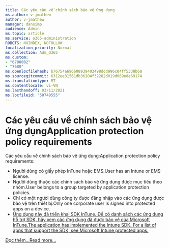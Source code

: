 ```yaml
---
title: Các yêu cầu về chính sách bảo vệ ứng dụng
ms.author: v-jmathew
author: v-jmathew
manager: dansimp
audience: Admin
ms.topic: article
ms.service: o365-administration
ROBOTS: NOINDEX, NOFOLLOW
localization_priority: Normal
ms.collection: Adm_O365
ms.custom:
- "6700002"
- "7680"
ms.openlocfilehash: b76754a696608939403498dcd996c04ff5338b68
ms.sourcegitcommit: 6312ee31561db36104f32282d019d069ede69174
ms.translationtype: MT
ms.contentlocale: vi-VN
ms.lasthandoff: 03/11/2021
ms.locfileid: "50749555"
---
```

# <a name="application-protection-policy-requirements"></a><span data-ttu-id="185be-102">Các yêu cầu về chính sách bảo vệ ứng dụng</span><span class="sxs-lookup"><span data-stu-id="185be-102">Application protection policy requirements</span></span>

<span data-ttu-id="185be-103">Các yêu cầu về chính sách bảo vệ ứng dụng:</span><span class="sxs-lookup"><span data-stu-id="185be-103">Application protection policy requirements:</span></span>

- <span data-ttu-id="185be-104">Người dùng có giấy phép InTune hoặc EMS.</span><span class="sxs-lookup"><span data-stu-id="185be-104">User has an Intune or EMS license.</span></span>
- <span data-ttu-id="185be-105">Người dùng thuộc các chính sách bảo vệ ứng dụng được mục tiêu theo nhóm.</span><span class="sxs-lookup"><span data-stu-id="185be-105">User belongs to a group targeted by application protection policies.</span></span>
- <span data-ttu-id="185be-106">Chỉ có một người dùng công ty được đăng nhập vào các ứng dụng được bảo vệ trên thiết bị.</span><span class="sxs-lookup"><span data-stu-id="185be-106">Only one corporate user is signed into protected apps on a device.</span></span>
- [<span data-ttu-id="185be-107">Ứng dụng này đã triển khai SDK InTune. Để có danh sách các ứng dụng hỗ trợ SDK, hãy xem các ứng dụng đã được bảo vệ của Microsoft InTune.</span><span class="sxs-lookup"><span data-stu-id="185be-107">The application has implemented the Intune SDK. For a list of apps that support the SDK, see Microsoft Intune protected apps.</span></span>](https://docs.microsoft.com/mem/intune/apps/apps-supported-intune-apps)

[<span data-ttu-id="185be-108">Đọc thêm...</span><span class="sxs-lookup"><span data-stu-id="185be-108">Read more...</span></span>](https://docs.microsoft.com/mem/intune/apps/app-protection-policy)
